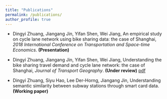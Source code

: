 ```yaml
---
title: "Publications"
permalink: /publications/
author_profile: true
---
```


* Dingyi Zhuang, Jiangang Jin, Yifan Shen, Wei Jiang, An empirical study on cycle lane network using bike sharing data: the case of Shanghai, *2018 International Conference on Transportation and Space-time Economics*. **(Presentation)**

* Dingyi Zhuang, Jiangang Jin, Yifan Shen, Wei Jiang, Understanding the bike sharing travel demand and cycle lane network: the case of Shanghai, *Journal of Transport Geography*. **(Under review)** [pdf](https://zhuangdingyi.github.io/files/full-manuscript.pdf) 

* Dingyi Zhuang, Siyu Hao, Lee Der-Horng, Jiangang Jin, Understanding semantic similarity between subway stations through smart card data. **(Working paper)**